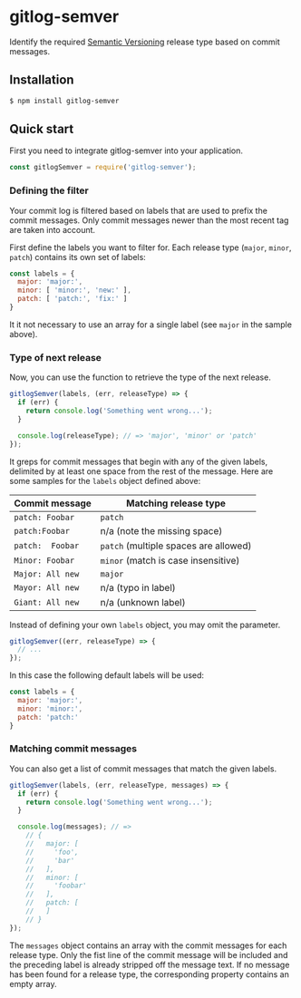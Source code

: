 # gitlog-semver

Identify the required [Semantic Versioning](http://sermver.org) release type based on commit messages.

## Installation

```bash
$ npm install gitlog-semver
```

## Quick start

First you need to integrate gitlog-semver into your application.

```javascript
const gitlogSemver = require('gitlog-semver');
```

### Defining the filter

Your commit log is filtered based on labels that are used to prefix the commit messages. Only commit messages newer than the most recent tag are taken into account.

First define the labels you want to filter for. Each release type (`major`, `minor`, `patch`) contains its own set of labels:

```javascript
const labels = {
  major: 'major:',
  minor: [ 'minor:', 'new:' ],
  patch: [ 'patch:', 'fix:' ]
}
```

It it not necessary to use an array for a single label (see `major` in the sample above).

### Type of next release

Now, you can use the function to retrieve the type of the next release.

```javascript
gitlogSemver(labels, (err, releaseType) => {
  if (err) {
    return console.log('Something went wrong...');
  }

  console.log(releaseType); // => 'major', 'minor' or 'patch'
});
```

It greps for commit messages that begin with any of the given labels, delimited by at least one space from the rest of the message. Here are some samples for the `labels` object defined above:

| Commit message   | Matching release type                 |
|------------------|---------------------------------------|
| `patch: Foobar`  | `patch`                               |
| `patch:Foobar`   | n/a (note the missing space)          |
| `patch:  Foobar` | `patch` (multiple spaces are allowed) |
| `Minor: Foobar`  | `minor` (match is case insensitive)   |
| `Major: All new` | `major`                               |
| `Mayor: All new` | n/a (typo in label)                   |
| `Giant: All new` | n/a (unknown label)                   |

Instead of defining your own `labels` object, you may omit the parameter.

```javascript
gitlogSemver((err, releaseType) => {
  // ...
});
```

In this case the following default labels will be used:

```javascript
const labels = {
  major: 'major:',
  minor: 'minor:',
  patch: 'patch:'
}
```

### Matching commit messages

You can also get a list of commit messages that match the given labels.

```javascript
gitlogSemver(labels, (err, releaseType, messages) => {
  if (err) {
    return console.log('Something went wrong...');
  }

  console.log(messages); // =>
    // {
    //   major: [
    //     'foo',
    //     'bar'
    //   ],
    //   minor: [
    //     'foobar'
    //   ],
    //   patch: [
    //   ]
    // }
});
```

The `messages` object contains an array with the commit messages for each release type. Only the fist line of the commit message will be included and the preceding label is already stripped off the message text. If no message has been found for a release type, the corresponding property contains an empty array.
